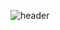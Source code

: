 ![header](https://capsule-render.vercel.app/api?type=cylinder&color=gradient&height=360&text=lejy&fontSize=70&fontAlign=50&fontAlignY=50&desc=space&descSize=20&descAlign=50&descAlignY=63)
